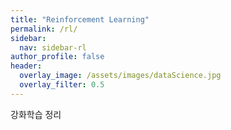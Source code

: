 ```yaml
---
title: "Reinforcement Learning"
permalink: /rl/
sidebar:
  nav: sidebar-rl
author_profile: false
header:
  overlay_image: /assets/images/dataScience.jpg
  overlay_filter: 0.5
---
```

강화학습 정리
